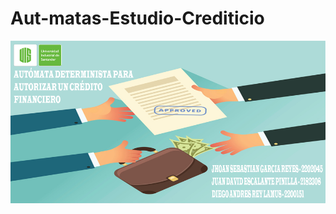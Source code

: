 # Aut-matas-Estudio-Crediticio

![Imagen](https://github.com/UntetheredJ/Aut-matas-Estudio-Crediticio/blob/main/files/Portada_AFDCredito.png)

